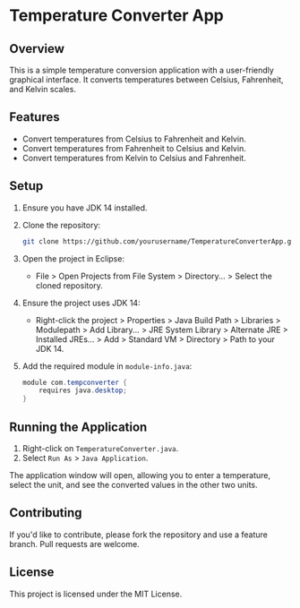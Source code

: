 # Temperature Converter App

## Overview

This is a simple temperature conversion application with a user-friendly graphical interface. It converts temperatures between Celsius, Fahrenheit, and Kelvin scales.

## Features

- Convert temperatures from Celsius to Fahrenheit and Kelvin.
- Convert temperatures from Fahrenheit to Celsius and Kelvin.
- Convert temperatures from Kelvin to Celsius and Fahrenheit.

## Setup

1. Ensure you have JDK 14 installed.
2. Clone the repository:
    ```bash
    git clone https://github.com/yourusername/TemperatureConverterApp.git
    ```
3. Open the project in Eclipse:
    - File > Open Projects from File System > Directory... > Select the cloned repository.

4. Ensure the project uses JDK 14:
    - Right-click the project > Properties > Java Build Path > Libraries > Modulepath > Add Library... > JRE System Library > Alternate JRE > Installed JREs... > Add > Standard VM > Directory > Path to your JDK 14.

5. Add the required module in `module-info.java`:
    ```java
    module com.tempconverter {
        requires java.desktop;
    }
    ```

## Running the Application

1. Right-click on `TemperatureConverter.java`.
2. Select `Run As` > `Java Application`.

The application window will open, allowing you to enter a temperature, select the unit, and see the converted values in the other two units.

## Contributing

If you'd like to contribute, please fork the repository and use a feature branch. Pull requests are welcome.



## License

This project is licensed under the MIT License.
